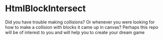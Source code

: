 # HtmlBlockIntersect
Did you have trouble making collisions? Or whenever you were looking for how to make a collision with blocks it came up in canvas? Perhaps this repo will be of interest to you and will help you to create your dream game
